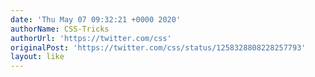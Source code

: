 ```yaml
---
date: 'Thu May 07 09:32:21 +0000 2020'
authorName: CSS-Tricks
authorUrl: 'https://twitter.com/css'
originalPost: 'https://twitter.com/css/status/1258328808228257793'
layout: like
---
```

